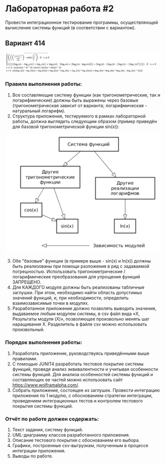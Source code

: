 # Лабораторная работа #2
Провести интеграционное тестирование программы, осуществляющей вычисление системы функций (в соответствии с вариантом).
## Вариант 414

![alt text](task.png)

### **Правила выполнения работы:**

1) Все составляющие систему функции (как тригонометрические, так и логарифмические) должны быть выражены через базовые (тригонометрическая зависит от варианта; логарифмическая - натуральный логарифм).
2) Структура приложения, тестируемого в рамках лабораторной работы, должна выглядеть следующим образом (пример приведён для базовой тригонометрической функции sin(x)):

![alt text](schema.png)

3) Обе "базовые" функции (в примере выше - sin(x) и ln(x)) должны быть реализованы при помощи разложения в ряд с задаваемой погрешностью. Использовать тригонометрические / логарифмические преобразования для упрощения функций ЗАПРЕЩЕНО.
4) Для КАЖДОГО модуля должны быть реализованы табличные заглушки. При этом, необходимо найти область допустимых значений функций, и, при необходимости, определить взаимозависимые точки в модулях.
5) Разработанное приложение должно позволять выводить значения, выдаваемое любым модулем системы, в сsv файл вида «X, Результаты модуля (X)», позволяющее произвольно менять шаг наращивания Х. Разделитель в файле csv можно использовать произвольный.

### **Порядок выполнения работы:**

1) Разработать приложение, руководствуясь приведёнными выше правилами.
2) С помощью JUNIT4 разработать тестовое покрытие системы функций, проведя анализ эквивалентности и учитывая особенности системы функций. Для анализа особенностей системы функций и составляющих ее частей можно использовать сайт https://www.wolframalpha.com/.
3) Собрать приложение, состоящее из заглушек. Провести интеграцию приложения по 1 модулю, с обоснованием стратегии интеграции, проведением интеграционных тестов и контролем тестового покрытия системы функций.

### **Отчёт по работе должен содержать:**

1) Текст задания, систему функций.
2) UML-диаграмму классов разработанного приложения.
3) Описание тестового покрытия с обоснованием его выбора.
4) Графики, построенные csv-выгрузкам, полученным в процессе интеграции приложения.
5) Выводы по работе.